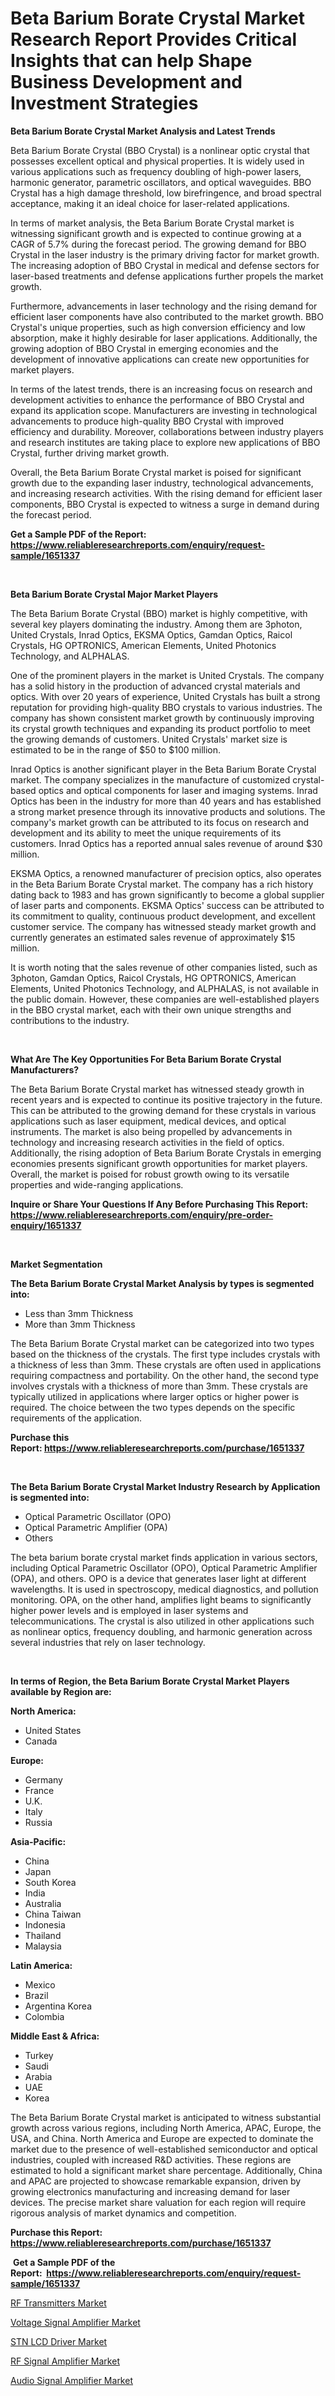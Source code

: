 <p><h1>Beta Barium Borate Crystal Market Research Report Provides Critical Insights that can help Shape Business Development and Investment Strategies</h1></p><p><strong>Beta Barium Borate Crystal Market Analysis and Latest Trends</strong></p>
<p><p>Beta Barium Borate Crystal (BBO Crystal) is a nonlinear optic crystal that possesses excellent optical and physical properties. It is widely used in various applications such as frequency doubling of high-power lasers, harmonic generator, parametric oscillators, and optical waveguides. BBO Crystal has a high damage threshold, low birefringence, and broad spectral acceptance, making it an ideal choice for laser-related applications.</p><p>In terms of market analysis, the Beta Barium Borate Crystal market is witnessing significant growth and is expected to continue growing at a CAGR of 5.7% during the forecast period. The growing demand for BBO Crystal in the laser industry is the primary driving factor for market growth. The increasing adoption of BBO Crystal in medical and defense sectors for laser-based treatments and defense applications further propels the market growth.</p><p>Furthermore, advancements in laser technology and the rising demand for efficient laser components have also contributed to the market growth. BBO Crystal's unique properties, such as high conversion efficiency and low absorption, make it highly desirable for laser applications. Additionally, the growing adoption of BBO Crystal in emerging economies and the development of innovative applications can create new opportunities for market players.</p><p>In terms of the latest trends, there is an increasing focus on research and development activities to enhance the performance of BBO Crystal and expand its application scope. Manufacturers are investing in technological advancements to produce high-quality BBO Crystal with improved efficiency and durability. Moreover, collaborations between industry players and research institutes are taking place to explore new applications of BBO Crystal, further driving market growth.</p><p>Overall, the Beta Barium Borate Crystal market is poised for significant growth due to the expanding laser industry, technological advancements, and increasing research activities. With the rising demand for efficient laser components, BBO Crystal is expected to witness a surge in demand during the forecast period.</p></p>
<p><strong>Get a Sample PDF of the Report:&nbsp; <a href="https://www.reliableresearchreports.com/enquiry/request-sample/1651337">https://www.reliableresearchreports.com/enquiry/request-sample/1651337</a></strong></p>
<p>&nbsp;</p>
<p><strong>Beta Barium Borate Crystal Major Market Players</strong></p>
<p><p>The Beta Barium Borate Crystal (BBO) market is highly competitive, with several key players dominating the industry. Among them are 3photon, United Crystals, Inrad Optics, EKSMA Optics, Gamdan Optics, Raicol Crystals, HG OPTRONICS, American Elements, United Photonics Technology, and ALPHALAS.</p><p>One of the prominent players in the market is United Crystals. The company has a solid history in the production of advanced crystal materials and optics. With over 20 years of experience, United Crystals has built a strong reputation for providing high-quality BBO crystals to various industries. The company has shown consistent market growth by continuously improving its crystal growth techniques and expanding its product portfolio to meet the growing demands of customers. United Crystals' market size is estimated to be in the range of $50 to $100 million.</p><p>Inrad Optics is another significant player in the Beta Barium Borate Crystal market. The company specializes in the manufacture of customized crystal-based optics and optical components for laser and imaging systems. Inrad Optics has been in the industry for more than 40 years and has established a strong market presence through its innovative products and solutions. The company's market growth can be attributed to its focus on research and development and its ability to meet the unique requirements of its customers. Inrad Optics has a reported annual sales revenue of around $30 million.</p><p>EKSMA Optics, a renowned manufacturer of precision optics, also operates in the Beta Barium Borate Crystal market. The company has a rich history dating back to 1983 and has grown significantly to become a global supplier of laser parts and components. EKSMA Optics' success can be attributed to its commitment to quality, continuous product development, and excellent customer service. The company has witnessed steady market growth and currently generates an estimated sales revenue of approximately $15 million.</p><p>It is worth noting that the sales revenue of other companies listed, such as 3photon, Gamdan Optics, Raicol Crystals, HG OPTRONICS, American Elements, United Photonics Technology, and ALPHALAS, is not available in the public domain. However, these companies are well-established players in the BBO crystal market, each with their own unique strengths and contributions to the industry.</p></p>
<p>&nbsp;</p>
<p><strong>What Are The Key Opportunities For Beta Barium Borate Crystal Manufacturers?</strong></p>
<p><p>The Beta Barium Borate Crystal market has witnessed steady growth in recent years and is expected to continue its positive trajectory in the future. This can be attributed to the growing demand for these crystals in various applications such as laser equipment, medical devices, and optical instruments. The market is also being propelled by advancements in technology and increasing research activities in the field of optics. Additionally, the rising adoption of Beta Barium Borate Crystals in emerging economies presents significant growth opportunities for market players. Overall, the market is poised for robust growth owing to its versatile properties and wide-ranging applications.</p></p>
<p><strong>Inquire or Share Your Questions If Any Before Purchasing This Report: <a href="https://www.reliableresearchreports.com/enquiry/pre-order-enquiry/1651337">https://www.reliableresearchreports.com/enquiry/pre-order-enquiry/1651337</a></strong></p>
<p>&nbsp;</p>
<p><strong>Market Segmentation</strong></p>
<p><strong>The Beta Barium Borate Crystal Market Analysis by types is segmented into:</strong></p>
<p><ul><li>Less than 3mm Thickness</li><li>More than 3mm Thickness</li></ul></p>
<p><p>The Beta Barium Borate Crystal market can be categorized into two types based on the thickness of the crystals. The first type includes crystals with a thickness of less than 3mm. These crystals are often used in applications requiring compactness and portability. On the other hand, the second type involves crystals with a thickness of more than 3mm. These crystals are typically utilized in applications where larger optics or higher power is required. The choice between the two types depends on the specific requirements of the application.</p></p>
<p><strong>Purchase this Report:&nbsp;<a href="https://www.reliableresearchreports.com/purchase/1651337">https://www.reliableresearchreports.com/purchase/1651337</a></strong></p>
<p>&nbsp;</p>
<p><strong>The Beta Barium Borate Crystal Market Industry Research by Application is segmented into:</strong></p>
<p><ul><li>Optical Parametric Oscillator (OPO)</li><li>Optical Parametric Amplifier (OPA)</li><li>Others</li></ul></p>
<p><p>The beta barium borate crystal market finds application in various sectors, including Optical Parametric Oscillator (OPO), Optical Parametric Amplifier (OPA), and others. OPO is a device that generates laser light at different wavelengths. It is used in spectroscopy, medical diagnostics, and pollution monitoring. OPA, on the other hand, amplifies light beams to significantly higher power levels and is employed in laser systems and telecommunications. The crystal is also utilized in other applications such as nonlinear optics, frequency doubling, and harmonic generation across several industries that rely on laser technology.</p></p>
<p>&nbsp;</p>
<p><strong>In terms of Region, the Beta Barium Borate Crystal Market Players available by Region are:</strong></p>
<p>
    <p> <strong> North America: </strong>
        <ul>
            <li>United States</li>
            <li>Canada</li>
        </ul>
        </p> 
    <p> <strong> Europe: </strong>
        <ul>
            <li>Germany</li>
            <li>France</li>
            <li>U.K.</li>
            <li>Italy</li>
            <li>Russia</li>
        </ul>
        </p> 
    <p> <strong> Asia-Pacific: </strong>
        <ul>
            <li>China</li>
            <li>Japan</li>
            <li>South Korea</li>
            <li>India</li>
            <li>Australia</li>
            <li>China Taiwan</li>
            <li>Indonesia</li>
            <li>Thailand</li>
            <li>Malaysia</li>
        </ul>
        </p> 
    <p> <strong> Latin America: </strong>
        <ul>
            <li>Mexico</li>
            <li>Brazil</li>
            <li>Argentina Korea</li>
            <li>Colombia</li>
        </ul>
        </p> 
    <p> <strong> Middle East & Africa: </strong>
        <ul>
            <li>Turkey</li>
            <li>Saudi</li>
            <li>Arabia</li>
            <li>UAE</li>
            <li>Korea</li>
        </ul>
    </p>
    </p>
<p><p>The Beta Barium Borate Crystal market is anticipated to witness substantial growth across various regions, including North America, APAC, Europe, the USA, and China. North America and Europe are expected to dominate the market due to the presence of well-established semiconductor and optical industries, coupled with increased R&D activities. These regions are estimated to hold a significant market share percentage. Additionally, China and APAC are projected to showcase remarkable expansion, driven by growing electronics manufacturing and increasing demand for laser devices. The precise market share valuation for each region will require rigorous analysis of market dynamics and competition.</p></p>
<p><strong>Purchase this Report: <a href="https://www.reliableresearchreports.com/purchase/1651337">https://www.reliableresearchreports.com/purchase/1651337</a></strong></p>
<p>&nbsp;<strong>Get a Sample PDF of the Report:&nbsp;&nbsp;<a href="https://www.reliableresearchreports.com/enquiry/request-sample/1651337">https://www.reliableresearchreports.com/enquiry/request-sample/1651337</a></strong></p>
<p><strong></strong></p>
<p><p><a href="https://medium.com/@wall.see.write/rf-transmitters-market-trends-forecast-and-competitive-analysis-to-2030-285cf703c4d8">RF Transmitters Market</a></p><p><a href="https://medium.com/@fire.honor.safe/voltage-signal-amplifier-market-share-evolution-and-market-growth-trends-2023-2030-52e5d67e39f2">Voltage Signal Amplifier Market</a></p><p><a href="https://medium.com/@draft.web.back/stn-lcd-driver-market-the-key-to-successful-business-strategy-forecast-till-2030-cf57c9aa65e4">STN LCD Driver Market</a></p><p><a href="https://medium.com/@lap.snake.again/rf-signal-amplifier-nbsp-market-focuses-on-market-share-size-and-projected-forecast-till-2030-409cbf639952">RF Signal Amplifier Market</a></p><p><a href="https://medium.com/@pair.holy.proof/audio-signal-amplifier-market-furnishes-information-on-market-share-market-trends-and-market-265e5b4d5573">Audio Signal Amplifier Market</a></p></p>